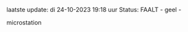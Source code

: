 laatste update: 
di 24-10-2023 19:18   uur 
Status: FAALT - geel - 
<div class="service Y">microstation</div>